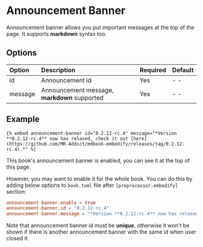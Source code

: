 # Announcement Banner

Announcement banner allows you put important messages at the top of the page. It supports **markdown** syntax too.

## Options

| Option  | Description                                  | Required | Default |
| :------ | :------------------------------------------- | :------- | :------ |
| id      | Announcement id                              | Yes      | - -     |
| message | Announcement message, **markdown** supported | Yes      | - -     |

## Example

<!-- embed ignore begin -->

```text
{% embed announcement-banner id="0.2.12-rc.4" message="*Version **0.2.12-rc.4** now has relased, check it out [here](https://github.com/MR-Addict/mdbook-embedify/releases/tag/0.2.12-rc.4).*" %}
```

<!-- embed ignore end -->

This book's announcement banner is enabled, you can see it at the top of this page.

However, you may want to enable it for the whole book. You can do this by adding below options to `book.toml` file after `[preprocessor.embedify]` section:

```toml
announcement-banner.enable = true
announcement-banner.id = "0.2.12-rc.4"
announcement-banner.message = "*Version **0.2.12-rc.4** now has relased, check it out [here](https://github.com/MR-Addict/mdbook-embedify/releases/tag/0.2.12-rc.4).*"
```

Note that announcement banner id must be **unique**, otherwise it won't be shown if there is another announcement banner with the same id when user closed it.
